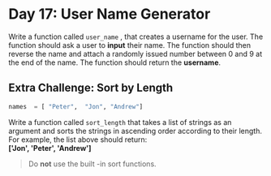 # Day 17: User Name Generator

Write a function called `user_name` , that creates a username for
the user. The function should ask a user to **input** their name. The
function should then reverse the name and attach a randomly
issued number between 0 and 9 at the end of the name. The
function should return the **username**.

## Extra Challenge: Sort by Length

```python
names  = [ "Peter",  "Jon", "Andrew"]  
```

Write a function called `sort_length`  that takes a  list of strings as
an argument  and sorts the strings in ascending order according to
their length. For example,  the list above should return:  
**['Jon', 'Peter', 'Andrew']**

> Do **not** use the built -in sort functions.
